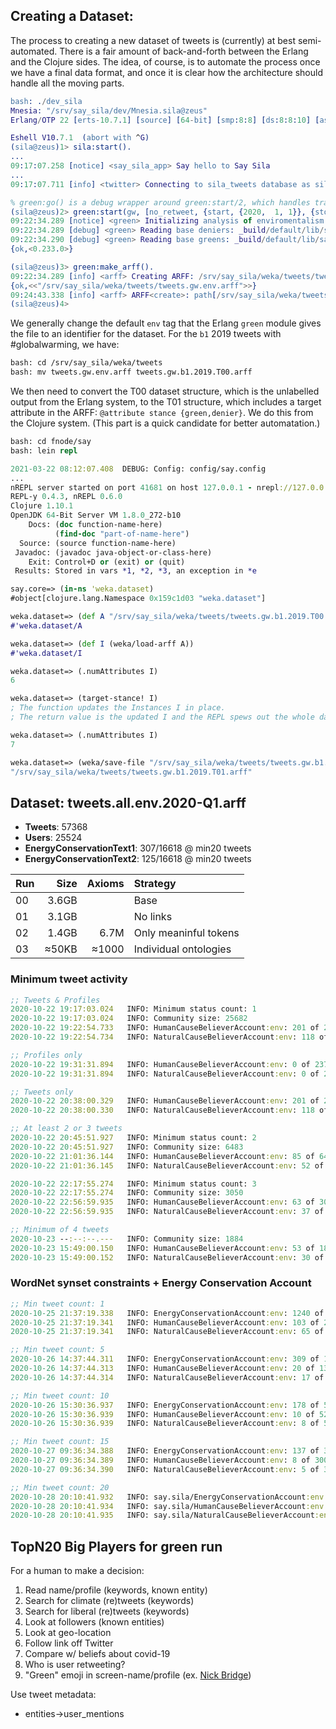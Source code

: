 ## Creating a Dataset:
The process to creating a new dataset of tweets is (currently) at best semi-automated.
There is a fair amount of back-and-forth between the Erlang and the Clojure sides.
The idea, of course, is to automate the process once we have a final data format,
and once it is clear how the architecture should handle all the moving parts.

```erlang
bash: ./dev_sila
Mnesia: "/srv/say_sila/dev/Mnesia.sila@zeus"
Erlang/OTP 22 [erts-10.7.1] [source] [64-bit] [smp:8:8] [ds:8:8:10] [async-threads:1] [hipe]

Eshell V10.7.1  (abort with ^G)
(sila@zeus)1> sila:start().
...
09:17:07.258 [notice] <say_sila_app> Say hello to Say Sila
...
09:17:07.711 [info] <twitter> Connecting to sila_tweets database as sila@zeus.dendrown.net

% green:go() is a debug wrapper around green:start/2, which handles tracker and options for you.
(sila@zeus)2> green:start(gw, [no_retweet, {start, {2020,  1, 1}}, {stop, {2020, 12, 31}}]).
09:22:34.289 [notice] <green> Initializing analysis of enviromentalism
09:22:34.289 [debug] <green> Reading base deniers: _build/default/lib/say_sila/priv/resources/accounts/deniers.lst
09:22:34.290 [debug] <green> Reading base greens: _build/default/lib/say_sila/priv/resources/accounts/greens.lst
{ok,<0.233.0>}

(sila@zeus)3> green:make_arff().
09:22:34.289 [info] <arff> Creating ARFF: /srv/say_sila/weka/tweets/tweets.gw.env.arff
{ok,<<"/srv/say_sila/weka/tweets/tweets.gw.env.arff">>}
09:24:43.338 [info] <arff> ARFF<create>: path[/srv/say_sila/weka/tweets/tweets.gw.env.arff] stat[ok]
(sila@zeus)4>
```

We generally change the default `env` tag that the Erlang `green` module gives the file
to an identifier for the dataset.  For the `b1` 2019 tweets with  #globalwarming, we have:

```bash
bash: cd /srv/say_sila/weka/tweets
bash: mv tweets.gw.env.arff tweets.gw.b1.2019.T00.arff
```

We then need to convert the T00 dataset structure, which is the unlabelled output from the Erlang system,
to the T01 structure, which includes a target attribute in the ARFF: `@attribute stance {green,denier}`.
We do this from the Clojure system.  (This part is a quick candidate for better automatation.)

```clojure
bash: cd fnode/say
bash: lein repl

2021-03-22 08:12:07.408  DEBUG: Config: config/say.config
...
nREPL server started on port 41681 on host 127.0.0.1 - nrepl://127.0.0.1:41681
REPL-y 0.4.3, nREPL 0.6.0
Clojure 1.10.1
OpenJDK 64-Bit Server VM 1.8.0_272-b10
    Docs: (doc function-name-here)
          (find-doc "part-of-name-here")
  Source: (source function-name-here)
 Javadoc: (javadoc java-object-or-class-here)
    Exit: Control+D or (exit) or (quit)
 Results: Stored in vars *1, *2, *3, an exception in *e

say.core=> (in-ns 'weka.dataset)
#object[clojure.lang.Namespace 0x159c1d03 "weka.dataset"]

weka.dataset=> (def A "/srv/say_sila/weka/tweets/tweets.gw.b1.2019.T00.arff")
#'weka.dataset/A

weka.dataset=> (def I (weka/load-arff A))
#'weka.dataset/I

weka.dataset=> (.numAttributes I)
6

weka.dataset=> (target-stance! I)
; The function updates the Instances I in place.
; The return value is the updated I and the REPL spews out the whole dataset.

weka.dataset=> (.numAttributes I)
7

weka.dataset=> (weka/save-file "/srv/say_sila/weka/tweets/tweets.gw.b1.2019.T01.arff" I)
"/srv/say_sila/weka/tweets/tweets.gw.b1.2019.T01.arff"

```

## Dataset: tweets.all.env.2020-Q1.arff

- **Tweets**: 57368
- **Users**:  25524
- **EnergyConservationText1**:  307/16618 @ min20 tweets
- **EnergyConservationText2**:  125/16618 @ min20 tweets


|Run| Size  | Axioms | Strategy              |
|---| -----:| ------:|:--------------------- |
| 00| 3.6GB |        | Base                  |
| 01| 3.1GB |        | No links              |
| 02| 1.4GB |   6.7M | Only meaninful tokens |
| 03| ≈50KB | ≈1000  | Individual ontologies |


### Minimum tweet activity
```clojure
;; Tweets & Profiles
2020-10-22 19:17:03.024   INFO: Minimum status count: 1
2020-10-22 19:17:03.024   INFO: Community size: 25682
2020-10-22 19:22:54.733   INFO: HumanCauseBelieverAccount:env: 201 of 25682 (0.01%)
2020-10-22 19:22:54.734   INFO: NaturalCauseBelieverAccount:env: 118 of 25682 (0.00%)

;; Profiles only
2020-10-22 19:31:31.894   INFO: HumanCauseBelieverAccount:env: 0 of 23774 (0.00%)
2020-10-22 19:31:31.894   INFO: NaturalCauseBelieverAccount:env: 0 of 23774 (0.00%)

;; Tweets only
2020-10-22 20:38:00.329   INFO: HumanCauseBelieverAccount:env: 201 of 25682 (0.01%)
2020-10-22 20:38:00.330   INFO: NaturalCauseBelieverAccount:env: 118 of 25682 (0.00%)

;; At least 2 or 3 tweets
2020-10-22 20:45:51.927   INFO: Minimum status count: 2
2020-10-22 20:45:51.927   INFO: Community size: 6483
2020-10-22 21:01:36.144   INFO: HumanCauseBelieverAccount:env: 85 of 6483 (0.01%)
2020-10-22 21:01:36.145   INFO: NaturalCauseBelieverAccount:env: 52 of 6483 (0.01%)

2020-10-22 22:17:55.274   INFO: Minimum status count: 3
2020-10-22 22:17:55.274   INFO: Community size: 3050
2020-10-22 22:56:59.935   INFO: HumanCauseBelieverAccount:env: 63 of 3050 (0.02%)
2020-10-22 22:56:59.935   INFO: NaturalCauseBelieverAccount:env: 37 of 3050 (0.01%)

;; Minimum of 4 tweets
2020-10-23 --:--:--.---   INFO: Community size: 1884
2020-10-23 15:49:00.150   INFO: HumanCauseBelieverAccount:env: 53 of 1884 (0.03%)
2020-10-23 15:49:00.152   INFO: NaturalCauseBelieverAccount:env: 30 of 1884 (0.02%)
```

### WordNet synset constraints + Energy Conservation Account
```clojure
;; Min tweet count: 1
2020-10-25 21:37:19.338   INFO: EnergyConservationAccount:env: 1240 of 25682 (0.05%)
2020-10-25 21:37:19.341   INFO: HumanCauseBelieverAccount:env: 103 of 25682 (0.00%)
2020-10-25 21:37:19.341   INFO: NaturalCauseBelieverAccount:env: 65 of 25682 (0.00%)

;; Min tweet count: 5
2020-10-26 14:37:44.311   INFO: EnergyConservationAccount:env: 309 of 1317 (0.23%)
2020-10-26 14:37:44.313   INFO: HumanCauseBelieverAccount:env: 20 of 1317 (0.02%)
2020-10-26 14:37:44.314   INFO: NaturalCauseBelieverAccount:env: 17 of 1317 (0.01%)

;; Min tweet count: 10
2020-10-26 15:30:36.937   INFO: EnergyConservationAccount:env: 178 of 527 (0.34%)
2020-10-26 15:30:36.939   INFO: HumanCauseBelieverAccount:env: 10 of 527 (0.02%)
2020-10-26 15:30:36.939   INFO: NaturalCauseBelieverAccount:env: 8 of 527 (0.02%)

;; Min tweet count: 15
2020-10-27 09:36:34.388   INFO: EnergyConservationAccount:env: 137 of 300 (0.46%)
2020-10-27 09:36:34.389   INFO: HumanCauseBelieverAccount:env: 8 of 300 (0.03%)
2020-10-27 09:36:34.390   INFO: NaturalCauseBelieverAccount:env: 5 of 300 (0.02%)

;; Min tweet count: 20
2020-10-28 20:10:41.932   INFO: say.sila/EnergyConservationAccount:env: 118 of 226 (0.52%)
2020-10-28 20:10:41.934   INFO: say.sila/HumanCauseBelieverAccount:env: 7 of 226 (0.03%)
2020-10-28 20:10:41.935   INFO: say.sila/NaturalCauseBelieverAccount:env: 4 of 226 (0.02%)
```

## TopN20 Big Players for green run

For a human to make a decision:
1. Read name/profile (keywords, known entity)
2. Search for climate (re)tweets (keywords)
3. Search for liberal (re)tweets (keywords)
4. Look at followers (known entities)
5. Look at geo-location
6. Follow link off Twitter
7. Compare w/ beliefs about covid-19
8. Who is user retweeting?
9. "Green" emoji in screen-name/profile (ex. [Nick Bridge](https://twitter.com/FCOClimate))

Use tweet metadata:
- entities->user_mentions


